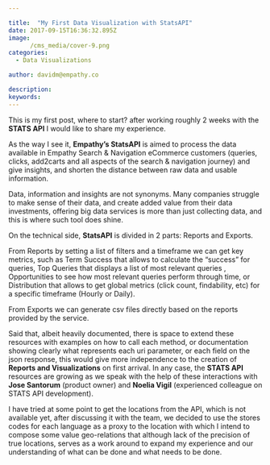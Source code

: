 ```yaml
---

title:  "My First Data Visualization with StatsAPI"
date: 2017-09-15T16:36:32.895Z
image:
      /cms_media/cover-9.png
categories:
  - Data Visualizations

author: davidm@empathy.co

description:
keywords:
---
```


<div class="row">
    <div class="graph container" align="center"></div>
</div>

This is my first post, where to start? after working roughly 2 weeks with the __STATS API__ I would like to share my experience.

As the way I see it, __Empathy’s StatsAPI__ is aimed to process the data available in Empathy Search & Navigation eCommerce customers (queries, clicks, add2carts and all aspects of the search & navigation journey) and give insights, and shorten the distance between raw data and usable information.


<!--<div class="row">
	<div class="europechart container position-relative" align="center"></div>
</div>-->

Data, information and insights are not synonyms. Many companies struggle to make sense of their data, and create added value from their data investments, offering big data services is more than just collecting data, and this is where such tool does shine.

On the technical side, **StatsAPI** is divided in 2 parts: Reports and Exports.

From Reports by setting a list of filters and a timeframe we can get key metrics, such as Term Success that allows to calculate the “success” for queries, Top Queries that displays a list of most relevant queries , Opportunities to see how most relevant queries perform through time, or Distribution that allows to get global metrics (click count, findability, etc) for a specific timeframe (Hourly or Daily).
<div class="row">
	<div class="bubbleschart container" align="center"></div>
</div>
From Exports we can generate csv files directly based on the reports provided by the service.

Said that, albeit heavily documented, there is space to extend these resources with examples on how to call each method, or documentation showing clearly what represents each uri parameter, or each field on the json response, this would give more independence to the creation of __Reports and Visualizations__ on first arrival. In any case, the **STATS API** resources are growing as we speak with the help of these interactions with **Jose Santorum** (product owner) and **Noelia Vigil** (experienced colleague on STATS API development).

I have tried at some point to get the locations from the API, which is not available yet, after discussing it with the team, we decided to use the stores codes for each language as a proxy to the location with which I intend to compose some value geo-relations that although lack of the precision of true locations, serves as a work around to expand my experience and our understanding of what can be done and what needs to be done.
